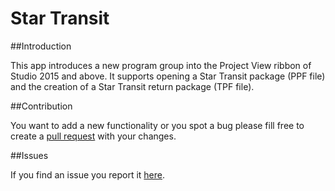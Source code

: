 # Star Transit

##Introduction

This app introduces a new program group into the Project View ribbon of Studio 2015 and above. 
It supports opening a Star Transit package (PPF file) and the creation of a Star Transit return package (TPF file).

##Contribution

You want to add a new functionality or you spot a bug please fill free to create a [pull request](http://www.codenewbie.org/blogs/how-to-make-a-pull-request) with your changes.


##Issues

If you find an issue you report it [here](https://github.com/sdl/SDL-Community/issues).
